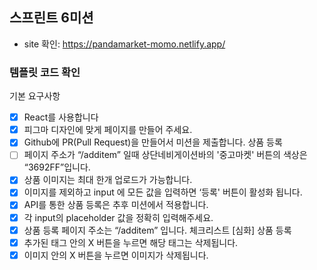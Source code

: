## 스프린트 6미션

- site 확인: https://pandamarket-momo.netlify.app/

### 템플릿 코드 확인

기본 요구사항

- [x] React를 사용합니다
- [x] 피그마 디자인에 맞게 페이지를 만들어 주세요.
- [x] Github에 PR(Pull Request)을 만들어서 미션을 제출합니다.
      상품 등록
- [ ] 페이지 주소가 “/additem” 일때 상단네비게이션바의 '중고마켓' 버튼의 색상은 “3692FF”입니다.
- [x] 상품 이미지는 최대 한개 업로드가 가능합니다.
- [x] 이미지를 제외하고 input 에 모든 값을 입력하면 ‘등록' 버튼이 활성화 됩니다.
- [x] API를 통한 상품 등록은 추후 미션에서 적용합니다.
- [x] 각 input의 placeholder 값을 정확히 입력해주세요.
- [x] 상품 등록 페이지 주소는 “/additem” 입니다.
      체크리스트 [심화]
      상품 등록
- [x] 추가된 태그 안의 X 버튼을 누르면 해당 태그는 삭제됩니다.
- [x] 이미지 안의 X 버튼을 누르면 이미지가 삭제됩니다.
